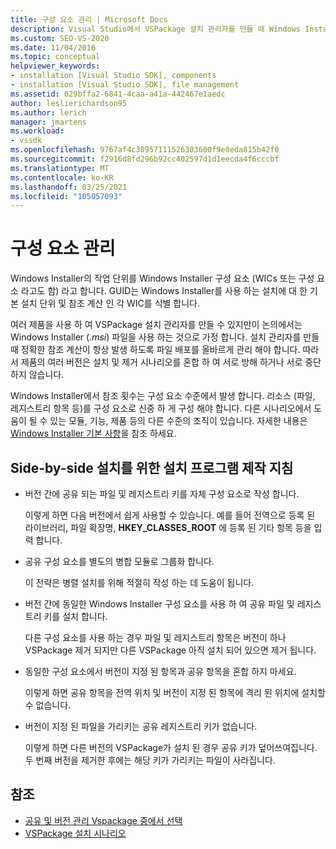 ```yaml
---
title: 구성 요소 관리 | Microsoft Docs
description: Visual Studio에서 VSPackage 설치 관리자를 만들 때 Windows Installer 구성 요소를 관리 하는 방법을 알아봅니다.
ms.custom: SEO-VS-2020
ms.date: 11/04/2016
ms.topic: conceptual
helpviewer_keywords:
- installation [Visual Studio SDK], components
- installation [Visual Studio SDK], file management
ms.assetid: 029bffa2-6841-4caa-a41a-442467e1aedc
author: leslierichardson95
ms.author: lerich
manager: jmartens
ms.workload:
- vssdk
ms.openlocfilehash: 9767af4c30957111526303600f9e8eda815b42f0
ms.sourcegitcommit: f2916d8fd296b92cc402597d1d1eecda4f6cccbf
ms.translationtype: MT
ms.contentlocale: ko-KR
ms.lasthandoff: 03/25/2021
ms.locfileid: "105057093"
---
```

# <a name="component-management"></a>구성 요소 관리
Windows Installer의 작업 단위를 Windows Installer 구성 요소 (WICs 또는 구성 요소 라고도 함) 라고 합니다. GUID는 Windows Installer를 사용 하는 설치에 대 한 기본 설치 단위 및 참조 계산 인 각 WIC를 식별 합니다.

 여러 제품을 사용 하 여 VSPackage 설치 관리자를 만들 수 있지만이 논의에서는 Windows Installer (*.msi*) 파일을 사용 하는 것으로 가정 합니다. 설치 관리자를 만들 때 정확한 참조 계산이 항상 발생 하도록 파일 배포를 올바르게 관리 해야 합니다. 따라서 제품의 여러 버전은 설치 및 제거 시나리오를 혼합 하 여 서로 방해 하거나 서로 중단 하지 않습니다.

 Windows Installer에서 참조 횟수는 구성 요소 수준에서 발생 합니다. 리소스 (파일, 레지스트리 항목 등)를 구성 요소로 신중 하 게 구성 해야 합니다. 다른 시나리오에서 도움이 될 수 있는 모듈, 기능, 제품 등의 다른 수준의 조직이 있습니다. 자세한 내용은 [Windows Installer 기본 사항](../../extensibility/internals/windows-installer-basics.md)을 참조 하세요.

## <a name="guidelines-of-authoring-setup-for-side-by-side-installation"></a>Side-by-side 설치를 위한 설치 프로그램 제작 지침

- 버전 간에 공유 되는 파일 및 레지스트리 키를 자체 구성 요소로 작성 합니다.

     이렇게 하면 다음 버전에서 쉽게 사용할 수 있습니다. 예를 들어 전역으로 등록 된 라이브러리, 파일 확장명, **HKEY_CLASSES_ROOT** 에 등록 된 기타 항목 등을 입력 합니다.

- 공유 구성 요소를 별도의 병합 모듈로 그룹화 합니다.

     이 전략은 병렬 설치를 위해 적절히 작성 하는 데 도움이 됩니다.

- 버전 간에 동일한 Windows Installer 구성 요소를 사용 하 여 공유 파일 및 레지스트리 키를 설치 합니다.

     다른 구성 요소를 사용 하는 경우 파일 및 레지스트리 항목은 버전이 하나 VSPackage 제거 되지만 다른 VSPackage 아직 설치 되어 있으면 제거 됩니다.

- 동일한 구성 요소에서 버전이 지정 된 항목과 공유 항목을 혼합 하지 마세요.

     이렇게 하면 공유 항목을 전역 위치 및 버전이 지정 된 항목에 격리 된 위치에 설치할 수 없습니다.

- 버전이 지정 된 파일을 가리키는 공유 레지스트리 키가 없습니다.

     이렇게 하면 다른 버전의 VSPackage가 설치 된 경우 공유 키가 덮어쓰여집니다. 두 번째 버전을 제거한 후에는 해당 키가 가리키는 파일이 사라집니다.

## <a name="see-also"></a>참조
- [공유 및 버전 관리 Vspackage 중에서 선택](../../extensibility/choosing-between-shared-and-versioned-vspackages.md)
- [VSPackage 설치 시나리오](../../extensibility/internals/vspackage-setup-scenarios.md)
